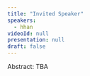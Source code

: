 ```yaml
---
title: "Invited Speaker"
speakers:
  - hhan
videoId: null
presentation: null
draft: false
---
```

Abstract: TBA


<!-- fields to use above: -->
<!-- videoId: "Vfl9pPh6ipI" -->
<!-- presentation: "/slides/invited-MargaridaPereira.pdf" -->
